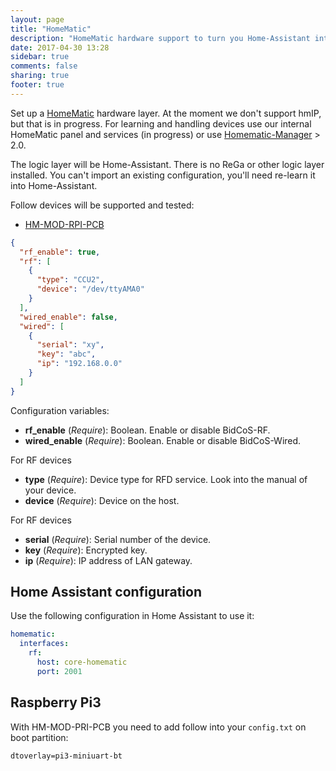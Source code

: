 ```yaml
---
layout: page
title: "HomeMatic"
description: "HomeMatic hardware support to turn you Home-Assistant into a CCU."
date: 2017-04-30 13:28
sidebar: true
comments: false
sharing: true
footer: true
---
```


Set up a [HomeMatic](https://github.com/eq-3/occu) hardware layer. At the moment we don't support hmIP, but that is in progress. For learning and handling devices use our internal HomeMatic panel and services (in progress) or use [Homematic-Manager](https://github.com/hobbyquaker/homematic-manager) > 2.0.

The logic layer will be Home-Assistant. There is no ReGa or other logic layer installed. You can't import an existing configuration, you'll need re-learn it into Home-Assistant.

Follow devices will be supported and tested:
- [HM-MOD-RPI-PCB](https://www.elv.ch/homematic-funkmodul-fuer-raspberry-pi-bausatz.html)

```json
{
  "rf_enable": true,
  "rf": [
    {
      "type": "CCU2",
      "device": "/dev/ttyAMA0"
    }
  ],
  "wired_enable": false,
  "wired": [
    {
      "serial": "xy",
      "key": "abc",
      "ip": "192.168.0.0"
    }
  ]
}
```

Configuration variables:

- **rf_enable** (*Require*): Boolean. Enable or disable BidCoS-RF.
- **wired_enable** (*Require*): Boolean. Enable or disable BidCoS-Wired.

For RF devices
- **type** (*Require*): Device type for RFD service. Look into the manual of your device.
- **device** (*Require*): Device on the host.

For RF devices
- **serial** (*Require*): Serial number of the device.
- **key** (*Require*): Encrypted key.
- **ip** (*Require*): IP address of LAN gateway.

## Home Assistant configuration

Use the following configuration in Home Assistant to use it:

```yaml
homematic:
  interfaces:
    rf:
      host: core-homematic
      port: 2001
```

## Raspberry Pi3

With HM-MOD-PRI-PCB you need to add follow into your `config.txt` on boot partition:
```
dtoverlay=pi3-miniuart-bt
```
